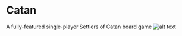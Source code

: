 # Catan
A fully-featured single-player Settlers of Catan board game
![alt text](https://github.com/jdiffor/Catan/blob/master/catan.pong?raw=true)